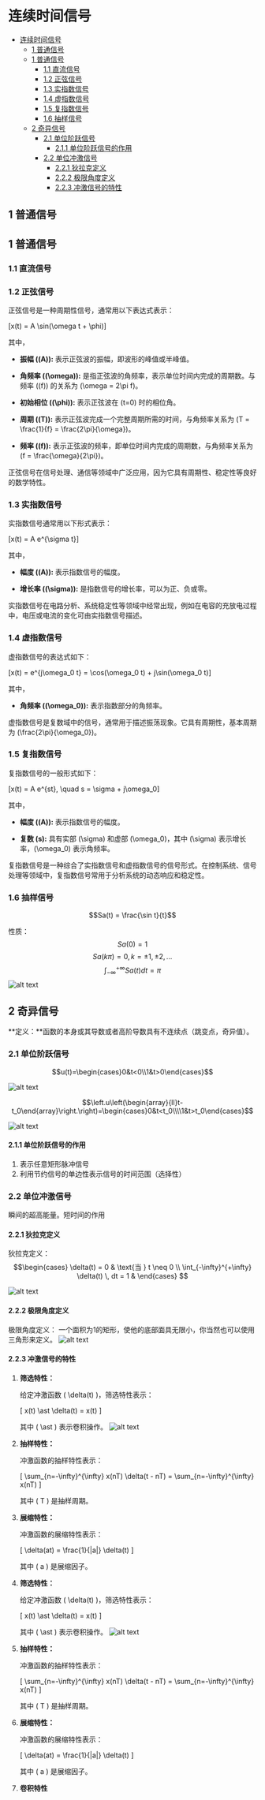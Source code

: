 # 连续时间信号


<!-- @import "[TOC]" {cmd="toc" depthFrom=1 depthTo=6 orderedList=false} -->

<!-- code_chunk_output -->

- [连续时间信号](#连续时间信号)
  - [1 普通信号](#1-普通信号)
  - [1 普通信号](#1-普通信号-1)
    - [1.1 直流信号](#11-直流信号)
    - [1.2 正弦信号](#12-正弦信号)
    - [1.3 实指数信号](#13-实指数信号)
    - [1.4 虚指数信号](#14-虚指数信号)
    - [1.5 复指数信号](#15-复指数信号)
    - [1.6 抽样信号](#16-抽样信号)
  - [2 奇异信号](#2-奇异信号)
    - [2.1 单位阶跃信号](#21-单位阶跃信号)
      - [2.1.1  单位阶跃信号的作用](#211--单位阶跃信号的作用)
    - [2.2 单位冲激信号](#22-单位冲激信号)
      - [2.2.1 狄拉克定义](#221-狄拉克定义)
      - [2.2.2 极限角度定义](#222-极限角度定义)
      - [2.2.3 冲激信号的特性](#223-冲激信号的特性)

<!-- /code_chunk_output -->


## 1 普通信号

## 1 普通信号

### 1.1 直流信号

### 1.2 正弦信号

正弦信号是一种周期性信号，通常用以下表达式表示：

\[x(t) = A \sin(\omega t + \phi)\]

其中，

- **振幅 (\(A\)):** 表示正弦波的振幅，即波形的峰值或半峰值。

- **角频率 (\(\omega\)):** 是指正弦波的角频率，表示单位时间内完成的周期数。与频率 (\(f\)) 的关系为 \(\omega = 2\pi f\)。

- **初始相位 (\(\phi\)):** 表示正弦波在 \(t=0\) 时的相位角。

- **周期 (\(T\)):** 表示正弦波完成一个完整周期所需的时间，与角频率关系为 \(T = \frac{1}{f} = \frac{2\pi}{\omega}\)。

- **频率 (\(f\)):** 表示正弦波的频率，即单位时间内完成的周期数，与角频率关系为 \(f = \frac{\omega}{2\pi}\)。

正弦信号在信号处理、通信等领域中广泛应用，因为它具有周期性、稳定性等良好的数学特性。

### 1.3 实指数信号

实指数信号通常用以下形式表示：

\[x(t) = A e^{\sigma t}\]

其中，

- **幅度 (\(A\)):** 表示指数信号的幅度。

- **增长率 (\(\sigma\)):** 是指数信号的增长率，可以为正、负或零。

实指数信号在电路分析、系统稳定性等领域中经常出现，例如在电容的充放电过程中，电压或电流的变化可由实指数信号描述。

### 1.4 虚指数信号

虚指数信号的表达式如下：

\[x(t) = e^{j\omega_0 t} = \cos(\omega_0 t) + j\sin(\omega_0 t)\]

其中，

- **角频率 (\(\omega_0\)):** 表示指数部分的角频率。

虚指数信号是复数域中的信号，通常用于描述振荡现象。它具有周期性，基本周期为 \(\frac{2\pi}{\omega_0}\)。

### 1.5 复指数信号

复指数信号的一般形式如下：

\[x(t) = A e^{st}, \quad s = \sigma + j\omega_0\]

其中，

- **幅度 (\(A\)):** 表示指数信号的幅度。

- **复数 \(s\):** 具有实部 \(\sigma\) 和虚部 \(\omega_0\)，其中 \(\sigma\) 表示增长率，\(\omega_0\) 表示角频率。

复指数信号是一种综合了实指数信号和虚指数信号的信号形式。在控制系统、信号处理等领域中，复指数信号常用于分析系统的动态响应和稳定性。

### 1.6 抽样信号

$$Sa(t) = \frac{\sin t}{t}$$

性质：
$$Sa(0) = 1$$
$$Sa(k\pi) = 0 , k = \pm 1,\pm 2,...$$
$$\int_{-\infty}^{+\infty} Sa(t) dt = \pi$$
![alt text](image.png)

## 2 奇异信号

**定义：**函数的本身或其导数或者高阶导数具有不连续点（跳变点，奇异值）。


### 2.1 单位阶跃信号





$$u(t)=\begin{cases}0&t<0\\1&t>0\end{cases}$$

![alt text](image-1.png)

$$\left.u\left(\begin{array}{ll}t-t_0\end{array}\right.\right)=\begin{cases}0&t<t_0\\\\1&t>t_0\end{cases}$$

![alt text](image-2.png)

#### 2.1.1  单位阶跃信号的作用

1. 表示任意矩形脉冲信号
2. 利用节约信号的单边性表示信号的时间范围（选择性）

### 2.2 单位冲激信号

瞬间的超高能量。短时间的作用

#### 2.2.1 狄拉克定义

狄拉克定义：
$$\begin{cases}
    \delta(t) = 0 & \text{当 } t \neq 0 \\
    \int_{-\infty}^{+\infty} \delta(t) \, dt = 1 & 
\end{cases}
$$

![alt text](image-3.png)

#### 2.2.2 极限角度定义

极限角度定义：
一个面积为1的矩形，使他的底部面具无限小，你当然也可以使用三角形来定义。
![alt text](image-4.png)


#### 2.2.3 冲激信号的特性


1. **筛选特性：**
   
   给定冲激函数 \( \delta(t) \)，筛选特性表示：

   \[ x(t) \ast \delta(t) = x(t) \]

   其中 \( \ast \) 表示卷积操作。
    ![alt text](image-5.png)

2. **抽样特性：**

   冲激函数的抽样特性表示：

   \[ \sum_{n=-\infty}^{\infty} x(nT) \delta(t - nT) = \sum_{n=-\infty}^{\infty} x(nT) \]

   其中 \( T \) 是抽样周期。

3. **展缩特性：**

   冲激函数的展缩特性表示：

   \[ \delta(at) = \frac{1}{|a|} \delta(t) \]

   其中 \( a \) 是展缩因子。

1. **筛选特性：**
   
   给定冲激函数 \( \delta(t) \)，筛选特性表示：

   \[ x(t) \ast \delta(t) = x(t) \]

   其中 \( \ast \) 表示卷积操作。
    ![alt text](image-5.png)

2. **抽样特性：**

   冲激函数的抽样特性表示：

   \[ \sum_{n=-\infty}^{\infty} x(nT) \delta(t - nT) = \sum_{n=-\infty}^{\infty} x(nT) \]

   其中 \( T \) 是抽样周期。

3. **展缩特性：**

   冲激函数的展缩特性表示：

   \[ \delta(at) = \frac{1}{|a|} \delta(t) \]

   其中 \( a \) 是展缩因子。

4. **卷积特性**
